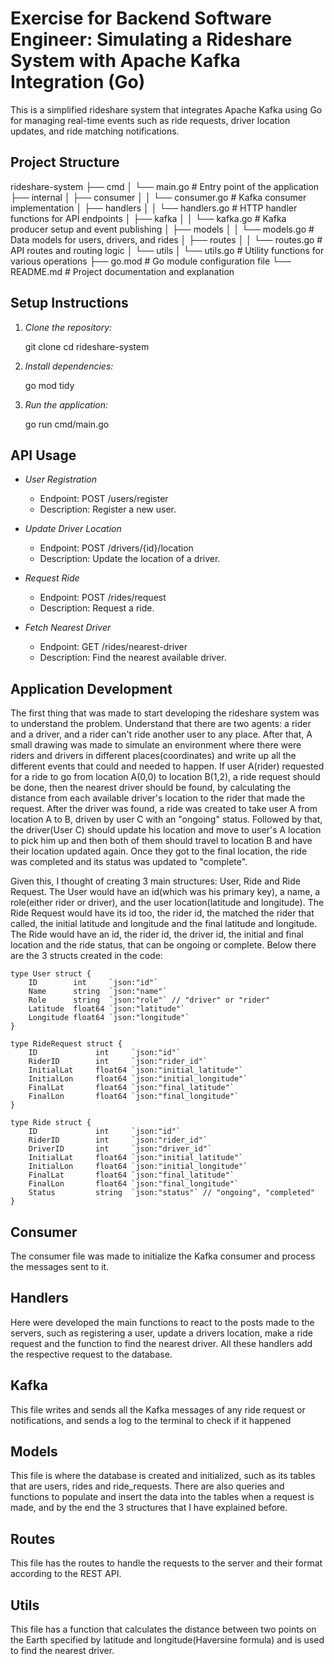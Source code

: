 # Exercise for Backend Software Engineer: Simulating a Rideshare System with Apache Kafka Integration (Go)

This is a simplified rideshare system that integrates Apache Kafka using Go for managing real-time events such as ride requests, driver location updates, and ride matching notifications.

## Project Structure


rideshare-system
├── cmd
│   └── main.go                # Entry point of the application
├── internal
│   ├── consumer
│   │   └── consumer.go        # Kafka consumer implementation
│   ├── handlers
│   │   └── handlers.go        # HTTP handler functions for API endpoints
│   ├── kafka
│   │   └── kafka.go           # Kafka producer setup and event publishing
│   ├── models
│   │   └── models.go          # Data models for users, drivers, and rides
│   ├── routes
│   │   └── routes.go          # API routes and routing logic
│   └── utils
│       └── utils.go           # Utility functions for various operations
├── go.mod                      # Go module configuration file
└── README.md                   # Project documentation and explanation


## Setup Instructions

1. *Clone the repository:*
   
   git clone <repository-url>
   cd rideshare-system
   

2. *Install dependencies:*
   
   go mod tidy
   

3. *Run the application:*
   
   go run cmd/main.go
   

## API Usage

- *User Registration*
  - Endpoint: POST /users/register
  - Description: Register a new user.

- *Update Driver Location*
  - Endpoint: POST /drivers/{id}/location
  - Description: Update the location of a driver.

- *Request Ride*
  - Endpoint: POST /rides/request
  - Description: Request a ride.

- *Fetch Nearest Driver*
  - Endpoint: GET /rides/nearest-driver
  - Description: Find the nearest available driver.

## Application Development

The first thing that was made to start developing the rideshare system was to understand the problem. Understand that there are two agents: a rider and a driver, and a rider can't ride another user to any place. After that, A small drawing was made to simulate an environment where there were riders and drivers in different places(coordinates) and write up all the different events that could and needed to happen. If user A(rider) requested for a ride to go from location A(0,0) to location B(1,2), a ride request should be done, then the nearest driver should be found, by calculating the distance from each available driver's location to the rider that made the request. After the driver was found, a ride was created to take user A from location A to B, driven by user C with an "ongoing" status. Followed by that, the driver(User C) should update his location and move to user's A location to pick him up and then both of them should travel to location B and have their location updated again. Once they got to the final location, the ride was completed and its status was updated to "complete".

Given this, I thought of creating 3 main structures: User, Ride and Ride Request. The User would have an id(which was his primary key), a name, a role(either rider or driver), and the user location(latitude and longitude). The Ride Request would have its id too, the rider id, the matched the rider that called, the initial latitude and longitude and the final latitude and longitude. The Ride would have an id, the rider id, the driver id, the initial and final location and the ride status, that can be ongoing or complete.
Below there are the 3 structs created in the code:

```
type User struct {
    ID        int     `json:"id"`
    Name      string  `json:"name"`
    Role      string  `json:"role"` // "driver" or "rider"
    Latitude  float64 `json:"latitude"`
    Longitude float64 `json:"longitude"`
}

type RideRequest struct {
    ID             int     `json:"id"`
    RiderID        int     `json:"rider_id"`
    InitialLat     float64 `json:"initial_latitude"`
    InitialLon     float64 `json:"initial_longitude"`
    FinalLat       float64 `json:"final_latitude"`
    FinalLon       float64 `json:"final_longitude"`
}

type Ride struct {
    ID             int     `json:"id"`
    RiderID        int     `json:"rider_id"`
    DriverID       int     `json:"driver_id"`
    InitialLat     float64 `json:"initial_latitude"`
    InitialLon     float64 `json:"initial_longitude"`
    FinalLat       float64 `json:"final_latitude"`
    FinalLon       float64 `json:"final_longitude"`
    Status         string  `json:"status"` // "ongoing", "completed"
}
```

## Consumer

The consumer file was made to initialize the Kafka consumer and process the messages sent to it.

## Handlers

Here were developed the main functions to react to the posts made to the servers, such as registering a user, update a drivers location, make a ride request and the function to find the nearest driver. All these handlers add the respective request to the database.

## Kafka

This file writes and sends all the Kafka messages of any ride request or notifications, and sends a log to the terminal to check if it happened

## Models 

This file is where the database is created and initialized, such as its tables that are users, rides and ride_requests. There are also queries and functions to populate and insert the data into the tables when a request is made, and by the end the 3 structures that I have explained before.

## Routes

This file has the routes to handle the requests to the server and their format according to the REST API.

## Utils 

This file has a function that calculates the distance between two points on the Earth specified by latitude and longitude(Haversine formula) and is used to find the nearest driver.